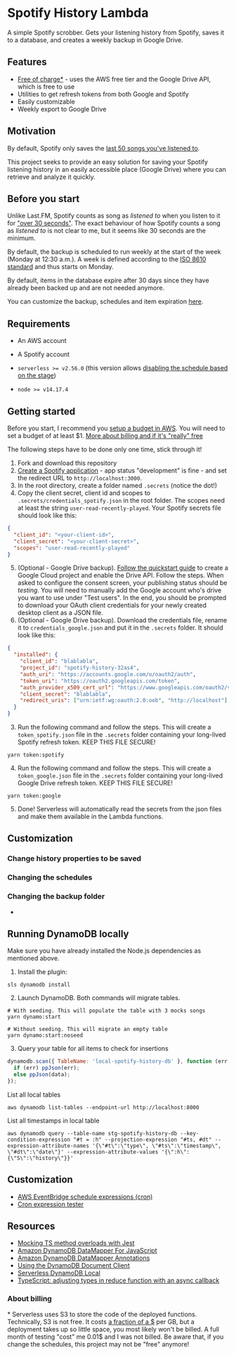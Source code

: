 # Spotify History Lambda

A simple Spotify scrobber. Gets your listening history from Spotify, saves it to a database, and creates a weekly backup in Google Drive.

## Features

- [Free of charge\*](#about-billing) - uses the AWS free tier and the Google Drive API, which is free to use
- Utilities to get refresh tokens from both Google and Spotify
- Easily customizable
- Weekly export to Google Drive

## Motivation

By default, Spotify only saves the [last 50 songs you've listened to](https://support.spotify.com/us/article/listening-history/).

This project seeks to provide an easy solution for saving your Spotify listening history in an easily accessible place (Google Drive) where you can retrieve and analyze it quickly.

## Before you start

Unlike Last.FM, Spotify counts as song as _listened to_ when you listen to it for ["over 30 seconds"](https://artists.spotify.com/help/article/how-we-count-streams). The exact behaviour of how Spotify counts a song as _listened to_ is not clear to me, but it seems like 30 seconds are the minimum.

By default, the backup is scheduled to run weekly at the start of the week (Monday at 12:30 a.m.). A week is defined according to the [ISO 8610 standard](https://en.wikipedia.org/wiki/ISO_8601#Week_dates) and thus starts on Monday.

By default, items in the database expire after 30 days since they have already been backed up and are not needed anymore.

You can customize the backup, schedules and item expiration [here](#customization).

## Requirements

- An AWS account
- A Spotify account
- `serverless >= v2.56.0` (this version allows [disabling the schedule based on the stage](https://github.com/serverless/serverless/releases/tag/v2.56.0))

- `node >= v14.17.4`

## Getting started

Before you start, I recommend you [setup a budget in AWS](https://docs.aws.amazon.com/awsaccountbilling/latest/aboutv2/budgets-create.html#create-cost-budget).
You will need to set a budget of at least \$1. [More about billing and if it's "really" free](#about-billing)

The following steps have to be done only one time, stick through it!

1. Fork and download this repository
2. [Create a Spotify application](https://developer.spotify.com/dashboard/applications) - app status "development" is fine - and set the redirect URL to `http://localhost:3000`.
3. In the root directory, create a folder named `.secrets` (notice the dot!)
4. Copy the client secret, client id and scopes to `.secrets/credentials_spotify.json` in the root folder. The scopes need at least the string `user-read-recently-played`. Your Spotify secrets file should look like this:

```json
{
  "client_id": "<your-client-id>",
  "client_secret": "<your-client-secret>",
  "scopes": "user-read-recently-played"
}
```

5. (Optional - Google Drive backup). [Follow the quickstart guide](https://developers.google.com/drive/api/v3/quickstart/nodejs) to create a Google Cloud project and enable the Drive API. Follow the steps. When asked to configure the consent screen, your publishing status should be _testing_. You will need to manually add the Google account who's drive you want to use under "Test users". In the end, you should be prompted to download your OAuth client credentials for your newly created desktop client as a JSON file.
6. (Optional - Google Drive backup). Download the credentials file, rename it to `credentials_google.json` and put it in the `.secrets` folder. It should look like this:

```json
{
  "installed": {
    "client_id": "blablabla",
    "project_id": "spotify-history-32as4",
    "auth_uri": "https://accounts.google.com/o/oauth2/auth",
    "token_uri": "https://oauth2.googleapis.com/token",
    "auth_provider_x509_cert_url": "https://www.googleapis.com/oauth2/v1/certs",
    "client_secret": "blablabla",
    "redirect_uris": ["urn:ietf:wg:oauth:2.0:oob", "http://localhost"]
  }
}
```

3.  Run the following command and follow the steps. This will create a `token_spotify.json` file in the `.secrets` folder containing your long-lived Spotify refresh token. KEEP THIS FILE SECURE!

```console
yarn token:spotify
```

4.  Run the following command and follow the steps. This will create a `token_google.json` file in the `.secrets` folder containing your long-lived Google Drive refresh token. KEEP THIS FILE SECURE!

```console
yarn token:google
```

5. Done! Serverless will automatically read the secrets from the json files and make them available in the Lambda functions.

## Customization

### Change history properties to be saved

### Changing the schedules

### Changing the backup folder

-

## Running DynamoDB locally

Make sure you have already installed the Node.js dependencies as mentioned above.

1. Install the plugin:

```console
sls dynamodb install
```

2. Launch DynamoDB. Both commands will migrate tables.

```console
# With seeding. This will populate the table with 3 mocks songs
yarn dynamo:start
```

```console
# Without seeding. This will migrate an empty table
yarn dynamo:start:noseed
```

3. Query your table for all items to check for insertions

```js
dynamodb.scan({ TableName: 'local-spotify-history-db' }, function (err, data) {
  if (err) ppJson(err);
  else ppJson(data);
});
```

List all local tables

```console
aws dynamodb list-tables --endpoint-url http://localhost:8000
```

List all timestamps in local table

```console
aws dynamodb query --table-name stg-spotify-history-db --key-condition-expression "#t = :h" --projection-expression "#ts, #dt" --expression-attribute-names '{\"#t\":\"type\", \"#ts\":\"timestamp\", \"#dt\":\"date\"}' --expression-attribute-values '{\":h\":{\"S\":\"history\"}}'
```

## Customization

- [AWS EventBridge schedule expressions (cron)](https://docs.aws.amazon.com/AmazonCloudWatch/latest/events/ScheduledEvents.html)
- [Cron expression tester](https://crontab.cronhub.io/)

## Resources

- [Mocking TS method overloads with Jest](https://javascript.plainenglish.io/mocking-ts-method-overloads-with-jest-e9c3d3f1ce0c)
- [Amazon DynamoDB DataMapper For JavaScript](https://github.com/awslabs/dynamodb-data-mapper-js)
- [Amazon DynamoDB DataMapper Annotations](https://github.com/awslabs/dynamodb-data-mapper-js/tree/master/packages/dynamodb-data-mapper-annotations)
- [Using the DynamoDB Document Client](https://docs.aws.amazon.com/sdk-for-javascript/v2/developer-guide/dynamodb-example-document-client.html)
- [Serverless DynamoDB Local](https://www.npmjs.com/package/serverless-dynamodb-local)
- [TypeScript: adjusting types in reduce function with an async callback](https://dev.to/pedrohasantiago/typescript-adjusting-types-in-reduce-function-with-an-async-callback-2kc8)

### About billing

\* Serverless uses S3 to store the code of the deployed functions. Technically, S3 is not free. It costs [a fraction of a $](https://aws.amazon.com/s3/pricing/?nc=sn&loc=4) per GB, but a deployment takes up so little space, you most likely won't be billed. A full month of testing "cost" me 0.01\$ and I was not billed. Be aware that, if you change the schedules, this project may not be "free" anymore!
